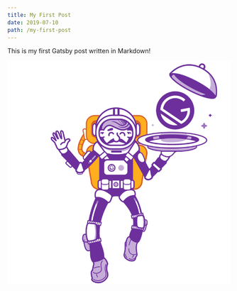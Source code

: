 ```yaml
---
title: My First Post
date: 2019-07-10
path: /my-first-post
---
```


This is my first Gatsby post written in Markdown!

![Alt text here](../images/gatsby-astronaut.png)